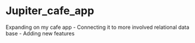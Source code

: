 # Jupiter_cafe_app
Expanding on my cafe app - Connecting it to more involved relational data base - Adding new features
